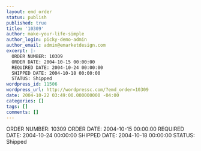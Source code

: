 ```yaml
---
layout: emd_order
status: publish
published: true
title: '10309'
author: make-your-life-simple
author_login: picky-demo-admin
author_email: admin@emarketdesign.com
excerpt: |-
  ORDER NUMBER: 10309
  ORDER DATE: 2004-10-15 00:00:00
  REQUIRED DATE: 2004-10-24 00:00:00
  SHIPPED DATE: 2004-10-18 00:00:00
  STATUS: Shipped
wordpress_id: 11506
wordpress_url: http://wordpressc.com/?emd_order=10309
date: 2004-10-22 03:49:00.000000000 -04:00
categories: []
tags: []
comments: []
---
```

ORDER NUMBER: 10309
ORDER DATE: 2004-10-15 00:00:00
REQUIRED DATE: 2004-10-24 00:00:00
SHIPPED DATE: 2004-10-18 00:00:00
STATUS: Shipped
